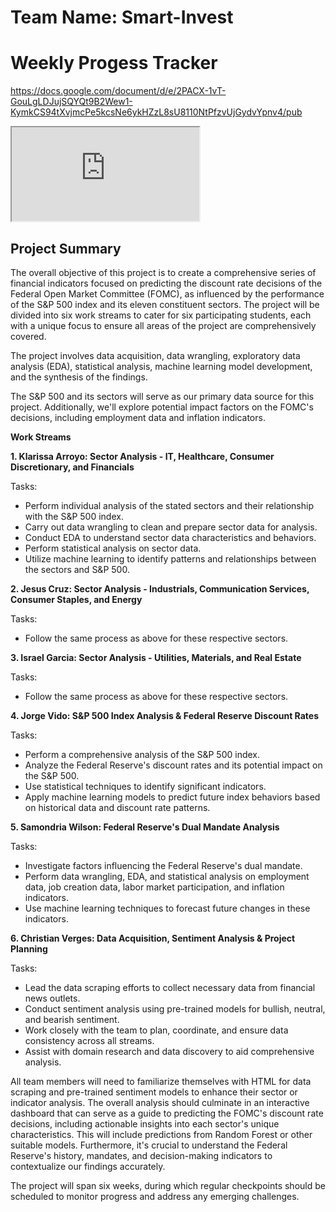 # Team Name: Smart-Invest

# Weekly Progess Tracker

https://docs.google.com/document/d/e/2PACX-1vT-GouLgLDJujSQYQt9B2Wew1-KymkCS94tXvjmcPe5kcsNe6ykHZzL8sU8110NtPfzvUjGydvYpnv4/pub

<iframe src="https://docs.google.com/document/d/e/2PACX-1vT-GouLgLDJujSQYQt9B2Wew1-KymkCS94tXvjmcPe5kcsNe6ykHZzL8sU8110NtPfzvUjGydvYpnv4/pub?embedded=true"></iframe>



## Project Summary

The overall objective of this project is to create a comprehensive series of financial indicators focused on predicting the discount rate decisions of the Federal Open Market Committee (FOMC), as influenced by the performance of the S&P 500 index and its eleven constituent sectors. The project will be divided into six work streams to cater for six participating students, each with a unique focus to ensure all areas of the project are comprehensively covered. 

The project involves data acquisition, data wrangling, exploratory data analysis (EDA), statistical analysis, machine learning model development, and the synthesis of the findings.

The S&P 500 and its sectors will serve as our primary data source for this project. Additionally, we'll explore potential impact factors on the FOMC's decisions, including employment data and inflation indicators.

**Work Streams**

**1. Klarissa Arroyo: Sector Analysis - IT, Healthcare, Consumer Discretionary, and Financials**

Tasks:

- Perform individual analysis of the stated sectors and their relationship with the S&P 500 index.
- Carry out data wrangling to clean and prepare sector data for analysis.
- Conduct EDA to understand sector data characteristics and behaviors.
- Perform statistical analysis on sector data.
- Utilize machine learning to identify patterns and relationships between the sectors and S&P 500.

**2. Jesus Cruz: Sector Analysis - Industrials, Communication Services, Consumer Staples, and Energy**

Tasks:

- Follow the same process as above for these respective sectors.

**3. Israel Garcia: Sector Analysis - Utilities, Materials, and Real Estate**

Tasks:

- Follow the same process as above for these respective sectors.

**4. Jorge Vido: S&P 500 Index Analysis & Federal Reserve Discount Rates**

Tasks:

- Perform a comprehensive analysis of the S&P 500 index.
- Analyze the Federal Reserve's discount rates and its potential impact on the S&P 500.
- Use statistical techniques to identify significant indicators.
- Apply machine learning models to predict future index behaviors based on historical data and discount rate patterns.

**5. Samondria Wilson: Federal Reserve's Dual Mandate Analysis**

Tasks:

- Investigate factors influencing the Federal Reserve's dual mandate.
- Perform data wrangling, EDA, and statistical analysis on employment data, job creation data, labor market participation, and inflation indicators.
- Use machine learning techniques to forecast future changes in these indicators.

**6. Christian Verges: Data Acquisition, Sentiment Analysis & Project Planning**

Tasks:

- Lead the data scraping efforts to collect necessary data from financial news outlets.
- Conduct sentiment analysis using pre-trained models for bullish, neutral, and bearish sentiment.
- Work closely with the team to plan, coordinate, and ensure data consistency across all streams.
- Assist with domain research and data discovery to aid comprehensive analysis.

All team members will need to familiarize themselves with HTML for data scraping and pre-trained sentiment models to enhance their sector or indicator analysis. The overall analysis should culminate in an interactive dashboard that can serve as a guide to predicting the FOMC's discount rate decisions, including actionable insights into each sector's unique characteristics. This will include predictions from Random Forest or other suitable models. Furthermore, it's crucial to understand the Federal Reserve's history, mandates, and decision-making indicators to contextualize our findings accurately. 

The project will span six weeks, during which regular checkpoints should be scheduled to monitor progress and address any emerging challenges.


